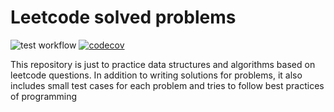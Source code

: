 # Leetcode solved problems

![test workflow](https://github.com/rehmanis/leetcode/actions/workflows/test.yaml/badge.svg) [![codecov](https://codecov.io/gh/rehmanis/leetcode/branch/main/graph/badge.svg?token=ClJ7h7BfIl)](https://codecov.io/gh/rehmanis/leetcode)


This repository is just to practice data structures and algorithms based on leetcode questions. In addition to writing
solutions for problems, it also includes small test cases for each problem and tries to follow best practices of programming